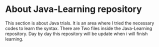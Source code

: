 # About Java-Learning repository
This section is about Java trials. It is an area where I tried the necessary codes to learn the syntax.
There are Two files inside the Java-Learning repository. 
Day by day this repository will be update when i will finish learning.
